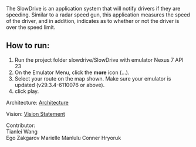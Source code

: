 The SlowDrive is an application system that will notify drivers if they are speeding. Similar to a radar speed gun, this application measures the speed of the driver, and in addition, indicates as to whether or not the driver is over the speed limit.
## How to run:
1. Run the project folder slowdrive/SlowDrive with emulator Nexus 7 API 23
2. On the Emulator Menu, click the **more** icon (...).
3. Select your route on the map shown. Make sure your emulator is updated (v29.3.4-6110076 or above).
4. click play.

Architecture: [Architecture](ARCHITECTURE.md)  

Vision: [Vision Statement](Vision.md)  

Contributor:  
Tianlei Wang  
Ego Zakgarov
Marielle Manlulu
Conner Hryoruk